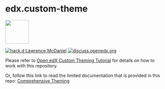 # edx.custom-theme

<img src="https://avatars.githubusercontent.com/u/40179672" width="75">

[![hack.d Lawrence McDaniel](https://img.shields.io/badge/hack.d-Lawrence%20McDaniel-orange.svg)](https://lawrencemcdaniel.com)
[![discuss.openedx.org](https://img.shields.io/static/v1?logo=discourse&label=Forums&style=flat-square&color=ff0000&message=discuss.openedx.org)](https://discuss.openedx.org/)

Please refer to [Open edX Custom Theming Tutorial](https://blog.lawrencemcdaniel.com/open-edx-custom-theming-tutorial/) for details on how to work with this repository.

Or, follow this link to read the limited documentation that is provided in this repo: [Comprehensive Theming](./themes/README.rst)